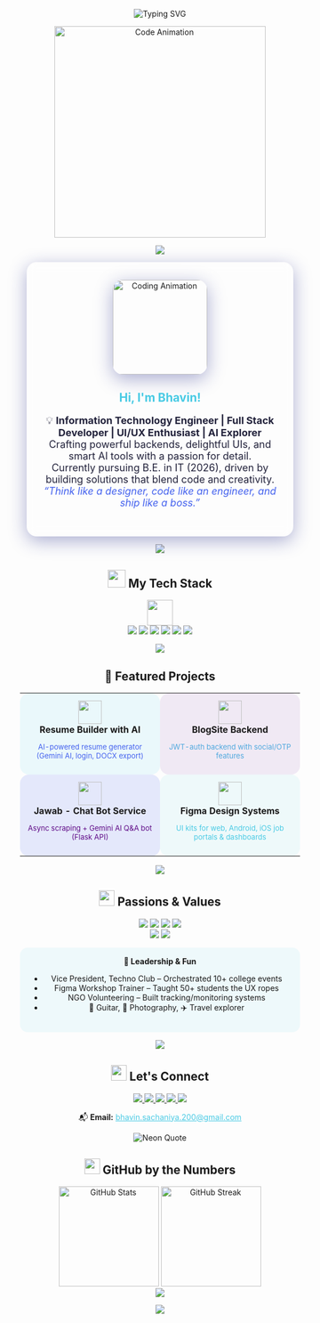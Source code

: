<!--
Bhavin Sachaniya | Portfolio-Inspired README
Theme: Animated, Interactive, Eye-catching, Soft Neon/Glass/Gradient Colors
Note: GitHub markdown does not support true animated backgrounds, but we can simulate the effect using animated SVGs, GIFs, and colorful section dividers.
-->

<!-- ANIMATED HERO SECTION -->
<p align="center">
  <img src="https://readme-typing-svg.demolab.com?font=Poppins&weight=700&pause=800&color=48CAE4&center=true&vCenter=true&width=900&lines=Hey%2C+I'm+Bhavin+Sachaniya!;Full+Stack+Web+Developer+%7C+UI%2FUX+Enthusiast;AI+Explorer+%7C+IT+Engineer;Welcome+to+my+Portfolio!+%F0%9F%8C%88" alt="Typing SVG"/>
</p>

<!-- Animated SVG background simulation -->
<p align="center">
  <img src="https://raw.githubusercontent.com/abhisheknaiidu/abhisheknaiidu/master/code.gif" width="380" alt="Code Animation"/>
</p>

<!-- Animated SVG Waves (Soft Pastel Gradient) -->
<p align="center">
  <img src="https://capsule-render.vercel.app/api?type=waving&color=48CAE4,5F0A87,4361EE,4EA8DE,A6E3E9&height=90&section=header&animation=twinkling"/>
</p>

<!-- ABOUT SECTION (Glassmorphism Card) -->
<div align="center" style="background:rgba(255,255,255,0.11);border-radius:18px;box-shadow:0 8px 32px 0 rgba(31,38,135,0.37);backdrop-filter:blur(8px);padding:32px 20px;margin:0 12px;">
  <img src="https://media.giphy.com/media/qgQUggAC3Pfv687qPC/giphy.gif" width="170" alt="Coding Animation" style="border-radius: 18px; box-shadow: 0 8px 32px 0 rgba(31, 38, 135, 0.37);" />
  <h2 style="color:#48CAE4;">Hi, I'm Bhavin!</h2>
  <p align="center" style="font-size:18px;color:#22223B;max-width:600px;">
    💡 <b>Information Technology Engineer | Full Stack Developer | UI/UX Enthusiast | AI Explorer</b><br>
    Crafting powerful backends, delightful UIs, and smart AI tools with a passion for detail.<br>
    Currently pursuing B.E. in IT (2026), driven by building solutions that blend code and creativity.<br>
    <i style="color:#4361EE;">“Think like a designer, code like an engineer, and ship like a boss.”</i>
  </p>
</div>

<!-- Animated Gradient Divider -->
<p align="center">
  <img src="https://capsule-render.vercel.app/api?type=rect&color=48cae4,5f0a87,4361ee,4ea8de,a6e3e9&height=18&section=footer"/>
</p>

<!-- TECH STACK SECTION -->
<h2 align="center"><img src="https://img.icons8.com/color/48/000000/laptop.png" width="32"/> My Tech Stack</h2>
<p align="center">
  <img src="https://skillicons.dev/icons?i=js,nodejs,express,react,mongodb,python,php,html,css,figma,postman,github,canva,ps" height="46" />
  <br/>
  <img src="https://img.shields.io/badge/AI%20%26%20NLP-5F0A87?style=for-the-badge&logo=google&logoColor=white"/>
  <img src="https://img.shields.io/badge/Gemini%20API-48CAE4?style=for-the-badge"/>
  <img src="https://img.shields.io/badge/JWT%20Auth-4361EE?style=for-the-badge"/>
  <img src="https://img.shields.io/badge/REST%20APIs-4EA8DE?style=for-the-badge"/>
  <img src="https://img.shields.io/badge/BeautifulSoup-A6E3E9?style=for-the-badge"/>
  <img src="https://img.shields.io/badge/asyncio-9D4EDD?style=for-the-badge"/>
</p>

<!-- Animated Soft Pastel SVG Divider -->
<p align="center">
  <img src="https://capsule-render.vercel.app/api?type=waving&color=4ea8de,a6e3e9,5f0a87,48cae4&height=45&section=footer"/>
</p>

<!-- PROJECTS SECTION (Glass Cards Simulation) -->
<h2 align="center">🚀 Featured Projects</h2>
<div align="center">

<table>
<tr>
  <td align="center" width="48%" style="background:rgba(72,202,228,0.1);border-radius:16px;padding:13px">
    <img src="https://img.icons8.com/color/96/artificial-intelligence.png" width="42"/><br>
    <b>Resume Builder with AI</b>
    <p style="font-size:13px;color:#4361EE;">AI-powered resume generator (Gemini AI, login, DOCX export)</p>
  </td>
  <td align="center" width="48%" style="background:rgba(94,10,135,0.08);border-radius:16px;padding:13px">
    <img src="https://img.icons8.com/color/96/blog.png" width="42"/><br>
    <b>BlogSite Backend</b>
    <p style="font-size:13px;color:#4EA8DE;">JWT-auth backend with social/OTP features</p>
  </td>
</tr>
<tr>
  <td align="center" width="48%" style="background:rgba(67,97,238,0.13);border-radius:16px;padding:13px">
    <img src="https://img.icons8.com/color/96/robot-2.png" width="42"/><br>
    <b>Jawab - Chat Bot Service</b>
    <p style="font-size:13px;color:#5F0A87;">Async scraping + Gemini AI Q&A bot (Flask API)</p>
  </td>
  <td align="center" width="48%" style="background:rgba(166,227,233,0.18);border-radius:16px;padding:13px">
    <img src="https://img.icons8.com/color/96/design--v2.png" width="42"/><br>
    <b>Figma Design Systems</b>
    <p style="font-size:13px;color:#48CAE4;">UI kits for web, Android, iOS job portals & dashboards</p>
  </td>
</tr>
</table>
</div>

<!-- Animated SVG Divider -->
<p align="center">
  <img src="https://capsule-render.vercel.app/api?type=rect&color=48cae4,4ea8de,a6e3e9,5f0a87&height=18&section=footer"/>
</p>

<!-- PASSION & VALUES -->
<h2 align="center"><img src="https://img.icons8.com/color/48/000000/light-on--v2.png" width="28"/> Passions & Values</h2>
<p align="center">
  <img src="https://img.shields.io/badge/Full%20Stack%20Development-48CAE4?style=for-the-badge"/>
  <img src="https://img.shields.io/badge/AI%20%26%20Machine%20Learning-4361EE?style=for-the-badge"/>
  <img src="https://img.shields.io/badge/UI/UX%20Design-4EA8DE?style=for-the-badge"/>
  <img src="https://img.shields.io/badge/Impactful%20User%20Experiences-5F0A87?style=for-the-badge"/>
  <br/>
  <img src="https://img.shields.io/badge/Problem%20Solving-A6E3E9?style=for-the-badge"/>
  <img src="https://img.shields.io/badge/Creative%20Thinking-9D4EDD?style=for-the-badge"/>
</p>

<!-- LEADERSHIP & EXTRAS (Soft Section) -->
<div align="center" style="background:rgba(72,202,228,0.08);border-radius:14px;padding:16px 18px;">
<b>👑 Leadership & Fun</b>
<ul>
  <li>Vice President, Techno Club – Orchestrated 10+ college events</li>
  <li>Figma Workshop Trainer – Taught 50+ students the UX ropes</li>
  <li>NGO Volunteering – Built tracking/monitoring systems</li>
  <li>🎸 Guitar, 🎥 Photography, ✈️ Travel explorer</li>
</ul>
</div>

<!-- Animated SVG Divider -->
<p align="center">
  <img src="https://capsule-render.vercel.app/api?type=waving&color=a6e3e9,5f0a87,48cae4,4ea8de&height=60&section=footer"/>
</p>

<!-- CONTACTS - Neon Soft UI Buttons -->
<h2 align="center"><img src="https://img.icons8.com/color/48/000000/communication--v2.png" width="28"/> Let's Connect</h2>
<p align="center">
  <a href="https://github.com/Bhavinsachaniya">
    <img src="https://img.shields.io/badge/GitHub-22223B?style=for-the-badge&logo=github&logoColor=48CAE4"/>
  </a>
  <a href="https://linkedin.com/in/Bhavinsachaniya">
    <img src="https://img.shields.io/badge/LinkedIn-4EA8DE?style=for-the-badge&logo=linkedin&logoColor=white"/>
  </a>
  <a href="https://behance.net/Bhavinsachaniya">
    <img src="https://img.shields.io/badge/Behance-4361EE?style=for-the-badge&logo=behance&logoColor=white"/>
  </a>
  <a href="https://medium.com/@Bhavinsachaniya">
    <img src="https://img.shields.io/badge/Medium-22223B?style=for-the-badge&logo=medium&logoColor=white"/>
  </a>
  <a href="https://your-portfolio-link.com">
    <img src="https://img.shields.io/badge/Portfolio-48CAE4?style=for-the-badge&logo=firefox-browser&logoColor=white"/>
  </a>
</p>
<p align="center">
  📬 <b>Email:</b> <a href="mailto:bhavin.sachaniya.200@gmail.com" style="color:#48CAE4">bhavin.sachaniya.200@gmail.com</a>
</p>

<!-- NEON QUOTE -->
<p align="center">
  <img src="https://readme-typing-svg.demolab.com?font=Poppins&weight=700&duration=4000&pause=800&color=4EA8DE&center=true&vCenter=true&width=700&lines=Think+like+a+designer%2C+code+like+an+engineer%2C+and+ship+like+a+boss." alt="Neon Quote" />
</p>

<!-- STATS -->
<h2 align="center"><img src="https://img.icons8.com/color/48/000000/combo-chart--v2.png" width="28"/> GitHub by the Numbers</h2>
<p align="center">
  <img src="https://github-readme-stats.vercel.app/api?username=Bhavinsachaniya&show_icons=true&theme=radical&hide_border=true" alt="GitHub Stats" height="180"/>
  <img src="https://github-readme-streak-stats.herokuapp.com/?user=Bhavinsachaniya&theme=radical&hide_border=true" alt="GitHub Streak" height="180"/>
  <br>
  <img src="https://github-profile-summary-cards.vercel.app/api/cards/profile-details?username=Bhavinsachaniya&theme=radical"/>
</p>

<!-- FINAL ANIMATED WAVE -->
<p align="center">
  <img src="https://capsule-render.vercel.app/api?type=waving&color=48cae4,4361ee,a6e3e9,5f0a87&height=80&section=footer"/>
</p>

<!--
NOTE: 
- For best effect, set your GitHub profile theme to light/dark high contrast.
- Markdown on GitHub doesn't support true animated backgrounds, but this layout uses animated SVGs, GIFs, and soft color blocks to create an interactive, lively vibe.
- Replace "https://your-portfolio-link.com" with your actual portfolio URL!
-->
